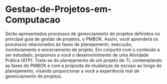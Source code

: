 # Gestao-de-Projetos-em-Computacao
Serão apresentados processos de gerenciamento de projetos definidos no principal guia de gestão de projetos, o PMBOK. Assim, você aprenderá os processos relacionados às fases de planejamento, execução, monitoramento e encerramento de projeto. Em conjunto com o conteúdo a ser estudado, propomos a você o desenvolvimento de uma Atividade Prática (ATP). Trata-se do planejamento de um projeto de TI, contemplando as fases do PMBOK e com a proposta de mudanças de escopo ao longo do planejamento, visando proporcionar a você a experiência real de gerenciamento de projetos.
